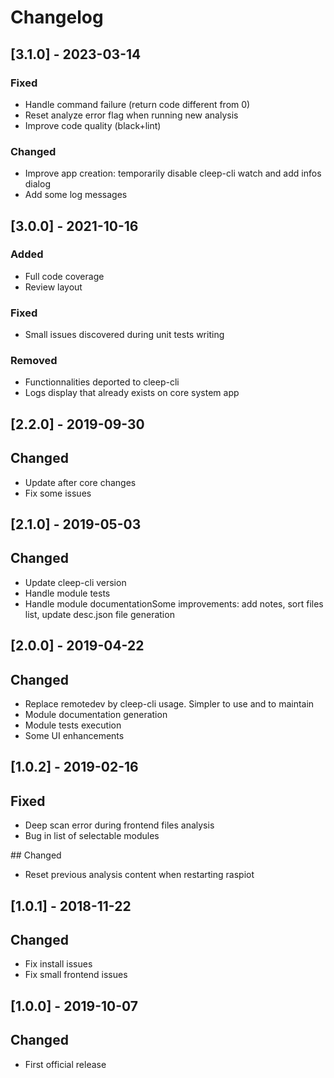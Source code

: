 # Changelog

## [3.1.0] - 2023-03-14

### Fixed
- Handle command failure (return code different from 0)
- Reset analyze error flag when running new analysis
- Improve code quality (black+lint)

### Changed
- Improve app creation: temporarily disable cleep-cli watch and add infos dialog
- Add some log messages

## [3.0.0] - 2021-10-16

### Added
- Full code coverage
- Review layout

### Fixed
- Small issues discovered during unit tests writing

### Removed
- Functionnalities deported to cleep-cli
- Logs display that already exists on core system app

## [2.2.0] - 2019-09-30

## Changed
- Update after core changes
- Fix some issues

## [2.1.0] - 2019-05-03

## Changed
- Update cleep-cli version
- Handle module tests
- Handle module documentationSome improvements: add notes, sort files list, update desc.json file generation

## [2.0.0] - 2019-04-22

## Changed
- Replace remotedev by cleep-cli usage. Simpler to use and to maintain
- Module documentation generation
- Module tests execution
- Some UI enhancements

## [1.0.2] - 2019-02-16

## Fixed
- Deep scan error during frontend files analysis
- Bug in list of selectable modules

## Changed
- Reset previous analysis content when restarting raspiot

## [1.0.1] - 2018-11-22

## Changed
- Fix install issues
- Fix small frontend issues

## [1.0.0] - 2019-10-07

## Changed
- First official release

